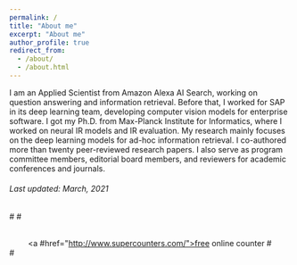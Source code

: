 ```yaml
---
permalink: /
title: "About me"
excerpt: "About me"
author_profile: true
redirect_from: 
  - /about/
  - /about.html
---
```


I am an Applied Scientist from Amazon Alexa AI Search, working on question answering and information retrieval. Before that, I worked for SAP in its deep learning team, developing computer vision models for enterprise software. I got my Ph.D. from Max-Planck Institute for Informatics, where I worked on neural IR models and IR evaluation. My research mainly focuses on the deep learning models for ad-hoc information retrieval. I co-authored more than twenty peer-reviewed research papers. I also serve as program committee members, editorial board members, and reviewers for academic conferences and journals. 

###### Last updated: March, 2021

#<!-- BEGIN: Powered by Supercounters.com -->
#<center><script type="text/javascript" src="//widget.supercounters.com/ssl/hit.js"></script><script type="text/javascript">sc_hit(1608605,0,5);</script><br><noscript><a #href="http://www.supercounters.com/">free online counter</a></noscript>
#</center>
#<!-- END: Powered by Supercounters.com -->
